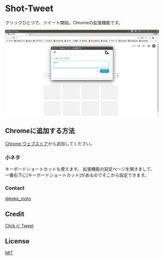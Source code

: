 # Shot-Tweet

クリックひとつで、ツイート開始。Chromeの拡張機能です。

![スクリーンショット](./screenshot.png)

## Chromeに追加する方法

[Chrome ウェブストア](https://chrome.google.com/webstore/detail/shot-tweet/pohkgbadbmimnodpdiobdadfcnjagbjf)から追加してください。


### 小ネタ
キーボードショートカットも使えます。 
拡張機能の設定ページを開きまして、一番右下に[キーボードショートカット]があるのでそこから設定できます。

### Contact
[@keke_moto](https://twitter.com/keke_moto)

## Credit
[Click n' Tweet](https://raw.github.com/dciccale/click-n-tweet/master/LICENSE.txt)

## License
[MIT](./LICENSE)
